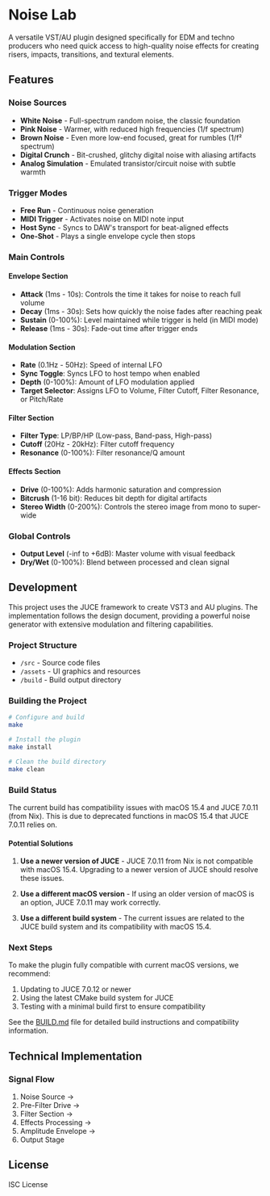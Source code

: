 # Noise Lab

A versatile VST/AU plugin designed specifically for EDM and techno producers who need quick access to high-quality noise effects for creating risers, impacts, transitions, and textural elements.

## Features

### Noise Sources
- **White Noise** - Full-spectrum random noise, the classic foundation
- **Pink Noise** - Warmer, with reduced high frequencies (1/f spectrum)
- **Brown Noise** - Even more low-end focused, great for rumbles (1/f² spectrum)
- **Digital Crunch** - Bit-crushed, glitchy digital noise with aliasing artifacts
- **Analog Simulation** - Emulated transistor/circuit noise with subtle warmth

### Trigger Modes
- **Free Run** - Continuous noise generation
- **MIDI Trigger** - Activates noise on MIDI note input
- **Host Sync** - Syncs to DAW's transport for beat-aligned effects
- **One-Shot** - Plays a single envelope cycle then stops

### Main Controls

#### Envelope Section
- **Attack** (1ms - 10s): Controls the time it takes for noise to reach full volume
- **Decay** (1ms - 30s): Sets how quickly the noise fades after reaching peak
- **Sustain** (0-100%): Level maintained while trigger is held (in MIDI mode)
- **Release** (1ms - 30s): Fade-out time after trigger ends

#### Modulation Section
- **Rate** (0.1Hz - 50Hz): Speed of internal LFO
- **Sync Toggle**: Syncs LFO to host tempo when enabled
- **Depth** (0-100%): Amount of LFO modulation applied
- **Target Selector**: Assigns LFO to Volume, Filter Cutoff, Filter Resonance, or Pitch/Rate

#### Filter Section
- **Filter Type**: LP/BP/HP (Low-pass, Band-pass, High-pass)
- **Cutoff** (20Hz - 20kHz): Filter cutoff frequency
- **Resonance** (0-100%): Filter resonance/Q amount

#### Effects Section
- **Drive** (0-100%): Adds harmonic saturation and compression
- **Bitcrush** (1-16 bit): Reduces bit depth for digital artifacts
- **Stereo Width** (0-200%): Controls the stereo image from mono to super-wide

### Global Controls
- **Output Level** (-inf to +6dB): Master volume with visual feedback
- **Dry/Wet** (0-100%): Blend between processed and clean signal

## Development

This project uses the JUCE framework to create VST3 and AU plugins. The implementation follows the design document, providing a powerful noise generator with extensive modulation and filtering capabilities.

### Project Structure
- `/src` - Source code files
- `/assets` - UI graphics and resources
- `/build` - Build output directory

### Building the Project
```bash
# Configure and build
make

# Install the plugin
make install

# Clean the build directory
make clean
```

### Build Status

The current build has compatibility issues with macOS 15.4 and JUCE 7.0.11 (from Nix). This is due to deprecated functions in macOS 15.4 that JUCE 7.0.11 relies on.

#### Potential Solutions

1. **Use a newer version of JUCE** - JUCE 7.0.11 from Nix is not compatible with macOS 15.4. Upgrading to a newer version of JUCE should resolve these issues.

2. **Use a different macOS version** - If using an older version of macOS is an option, JUCE 7.0.11 may work correctly.

3. **Use a different build system** - The current issues are related to the JUCE build system and its compatibility with macOS 15.4.

### Next Steps

To make the plugin fully compatible with current macOS versions, we recommend:

1. Updating to JUCE 7.0.12 or newer
2. Using the latest CMake build system for JUCE
3. Testing with a minimal build first to ensure compatibility

See the [BUILD.md](BUILD.md) file for detailed build instructions and compatibility information.

## Technical Implementation

### Signal Flow
1. Noise Source → 
2. Pre-Filter Drive → 
3. Filter Section → 
4. Effects Processing → 
5. Amplitude Envelope → 
6. Output Stage

## License

ISC License